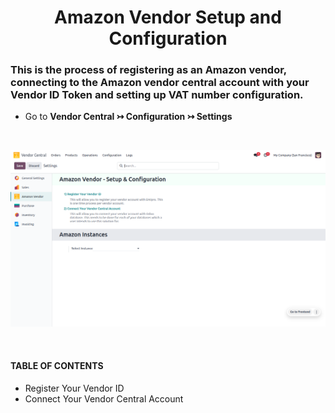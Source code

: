 # 

<h1 align="center"><strong> Amazon Vendor Setup and Configuration </strong></h1>


### This is the process of registering as an Amazon vendor, connecting to the Amazon vendor central account with your Vendor ID Token and setting up VAT number configuration.

* Go to **Vendor Central ↣ Configuration ↣ Settings**

<br/>

<div align="center">

![vendor-central-config](./images/VC-1.png)
</div>

<br/>

#### TABLE OF CONTENTS

* Register Your Vendor ID
* Connect Your Vendor Central Account
